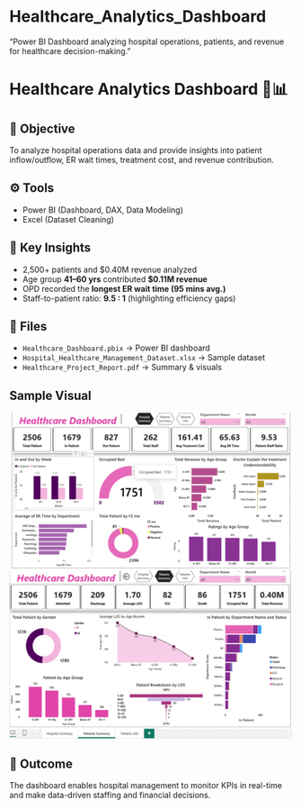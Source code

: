 # Healthcare_Analytics_Dashboard
“Power BI Dashboard analyzing hospital operations, patients, and revenue for healthcare decision-making.”
# Healthcare Analytics Dashboard 🏥📊

## 📌 Objective
To analyze hospital operations data and provide insights into patient inflow/outflow, ER wait times, treatment cost, and revenue contribution.

## ⚙️ Tools
- Power BI (Dashboard, DAX, Data Modeling)
- Excel (Dataset Cleaning)

## 🔎 Key Insights
- 2,500+ patients and $0.40M revenue analyzed  
- Age group **41–60 yrs** contributed **$0.11M revenue**  
- OPD recorded the **longest ER wait time (95 mins avg.)**  
- Staff-to-patient ratio: **9.5 : 1** (highlighting efficiency gaps)

## 📂 Files
- `Healthcare_Dashboard.pbix` → Power BI dashboard  
- `Hospital_Healthcare_Management_Dataset.xlsx` → Sample dataset  
- `Healthcare_Project_Report.pdf` → Summary & visuals

## Sample Visual
![Dashboard Demo](https://github.com/PrabuddhaBand/Healthcare_Analytics_Dashboard/blob/main/Hospital_Summary.png)
![Dashboard Demo](https://github.com/PrabuddhaBand/Healthcare_Analytics_Dashboard/blob/main/Patients_Summary.png)
## 🚀 Outcome
The dashboard enables hospital management to monitor KPIs in real-time and make data-driven staffing and financial decisions.
